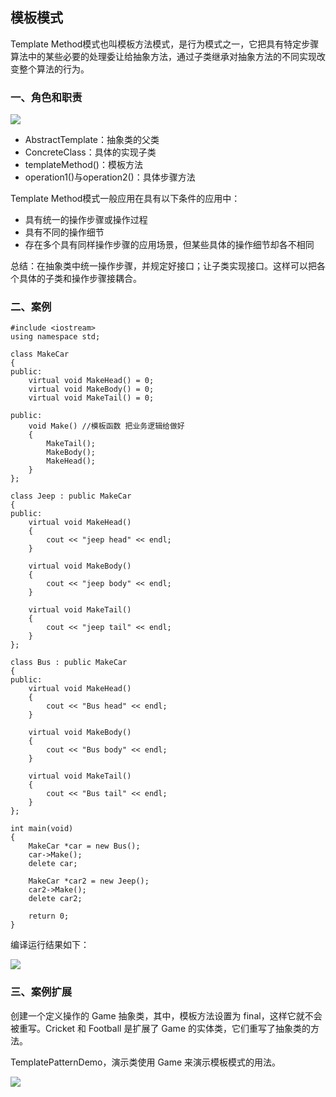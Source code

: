 ## 模板模式 ##

Template Method模式也叫模板方法模式，是行为模式之一，它把具有特定步骤算法中的某些必要的处理委让给抽象方法，通过子类继承对抽象方法的不同实现改变整个算法的行为。

### 一、角色和职责 ###

![](https://i.imgur.com/PXEFjtZ.png)

- AbstractTemplate：抽象类的父类
- ConcreteClass：具体的实现子类
- templateMethod()：模板方法
- operation1()与operation2()：具体步骤方法  

Template Method模式一般应用在具有以下条件的应用中：

- 具有统一的操作步骤或操作过程
- 具有不同的操作细节
- 存在多个具有同样操作步骤的应用场景，但某些具体的操作细节却各不相同

总结：在抽象类中统一操作步骤，并规定好接口；让子类实现接口。这样可以把各个具体的子类和操作步骤接耦合。

### 二、案例 ###

	#include <iostream>
	using namespace std;
	
	class MakeCar
	{
	public:
		virtual void MakeHead() = 0;
		virtual void MakeBody() = 0;
		virtual void MakeTail() = 0;
	
	public:
		void Make() //模板函数 把业务逻辑给做好
		{
			MakeTail();
			MakeBody();
			MakeHead();
		}
	};
	
	class Jeep : public MakeCar
	{
	public:
		virtual void MakeHead()
		{
			cout << "jeep head" << endl;
		}
	
		virtual void MakeBody()
		{
			cout << "jeep body" << endl;
		}
	
		virtual void MakeTail()
		{
			cout << "jeep tail" << endl;
		}
	};
	
	class Bus : public MakeCar
	{
	public:
		virtual void MakeHead()
		{
			cout << "Bus head" << endl;
		}
	
		virtual void MakeBody()
		{
			cout << "Bus body" << endl;
		}
	
		virtual void MakeTail()
		{
			cout << "Bus tail" << endl;
		}
	};
	
	int main(void)
	{
		MakeCar *car = new Bus();
		car->Make();
		delete car;
	
		MakeCar *car2 = new Jeep();
		car2->Make();
		delete car2;
	
		return 0;
	}

编译运行结果如下：

![](https://i.imgur.com/L2LckRG.png)


### 三、案例扩展 ###

创建一个定义操作的 Game 抽象类，其中，模板方法设置为 final，这样它就不会被重写。Cricket 和 Football 是扩展了 Game 的实体类，它们重写了抽象类的方法。

TemplatePatternDemo，演示类使用 Game 来演示模板模式的用法。

![](https://i.imgur.com/kfw7ZMR.jpg)
